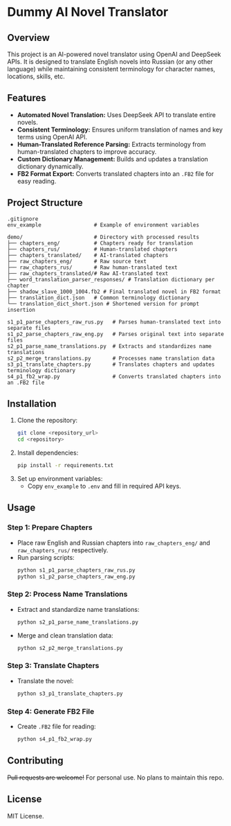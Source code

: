 # Dummy AI Novel Translator

## Overview
This project is an AI-powered novel translator using OpenAI and DeepSeek APIs. It is designed to translate English novels into Russian (or any other language) while maintaining consistent terminology for character names, locations, skills, etc.

## Features
- **Automated Novel Translation:** Uses DeepSeek API to translate entire novels.
- **Consistent Terminology:** Ensures uniform translation of names and key terms using OpenAI API.
- **Human-Translated Reference Parsing:** Extracts terminology from human-translated chapters to improve accuracy.
- **Custom Dictionary Management:** Builds and updates a translation dictionary dynamically.
- **FB2 Format Export:** Converts translated chapters into an `.FB2` file for easy reading.

## Project Structure
```
.gitignore
env_example                 # Example of environment variables

demo/                       # Directory with processed results
├── chapters_eng/           # Chapters ready for translation
├── chapters_rus/           # Human-translated chapters
├── chapters_translated/    # AI-translated chapters
├── raw_chapters_eng/       # Raw source text
├── raw_chapters_rus/       # Raw human-translated text
├── raw_chapters_translated/# Raw AI-translated text
├── word_translation_parser_responses/ # Translation dictionary per chapter
├── shadow_slave_1000_1004.fb2 # Final translated novel in FB2 format
├── translation_dict.json   # Common terminology dictionary
└── translation_dict_short.json # Shortened version for prompt insertion

s1_p1_parse_chapters_raw_rus.py   # Parses human-translated text into separate files
s1_p2_parse_chapters_raw_eng.py   # Parses original text into separate files
s2_p1_parse_name_translations.py  # Extracts and standardizes name translations
s2_p2_merge_translations.py       # Processes name translation data
s3_p1_translate_chapters.py       # Translates chapters and updates terminology dictionary
s4_p1_fb2_wrap.py                 # Converts translated chapters into an .FB2 file
```

## Installation
1. Clone the repository:
   ```bash
   git clone <repository_url>
   cd <repository>
   ```
2. Install dependencies:
   ```bash
   pip install -r requirements.txt
   ```
3. Set up environment variables:
   - Copy `env_example` to `.env` and fill in required API keys.

## Usage
### Step 1: Prepare Chapters
- Place raw English and Russian chapters into `raw_chapters_eng/` and `raw_chapters_rus/` respectively.
- Run parsing scripts:
  ```bash
  python s1_p1_parse_chapters_raw_rus.py
  python s1_p2_parse_chapters_raw_eng.py
  ```

### Step 2: Process Name Translations
- Extract and standardize name translations:
  ```bash
  python s2_p1_parse_name_translations.py
  ```
- Merge and clean translation data:
  ```bash
  python s2_p2_merge_translations.py
  ```

### Step 3: Translate Chapters
- Translate the novel:
  ```bash
  python s3_p1_translate_chapters.py
  ```

### Step 4: Generate FB2 File
- Create `.FB2` file for reading:
  ```bash
  python s4_p1_fb2_wrap.py
  ```

## Contributing
~~Pull requests are welcome!~~ For personal use. No plans to maintain this repo.

## License
MIT License.

